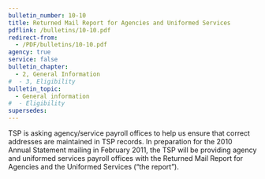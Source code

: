 ```yaml
---
bulletin_number: 10-10
title: Returned Mail Report for Agencies and Uniformed Services
pdflink: /bulletins/10-10.pdf
redirect-from:
  - /PDF/bulletins/10-10.pdf
agency: true
service: false
bulletin_chapter:
  - 2, General Information
#  - 3, Eligibility
bulletin_topic:
  - General information
#  - Eligibility
supersedes:
---
```


TSP is asking agency/service payroll offices to help us ensure that correct addresses are maintained in TSP records. In preparation for the 2010 Annual Statement mailing in February 2011, the TSP will be providing agency and uniformed services payroll offices with the Returned Mail Report for Agencies and the Uniformed Services (“the report”).
